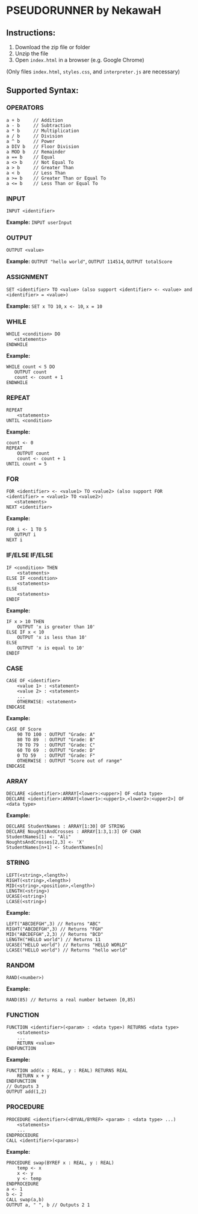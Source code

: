 <!DOCTYPE html>
<html lang="en">
<body>

<h1>PSEUDORUNNER by NekawaH</h1>

<h2>Instructions:</h2>
<ol>
    <li>Download the zip file or folder</li>
    <li>Unzip the file</li>
    <li>Open <code>index.html</code> in a browser (e.g. Google Chrome)</li>
</ol>

<p>(Only files <code>index.html</code>, <code>styles.css</code>, and <code>interpreter.js</code> are necessary)</p>

<h2>Supported Syntax:</h2>
<h3><strong>OPERATORS</strong></h3>
<pre><code>a + b     // Addition
a - b     // Subtraction
a * b     // Multiplication
a / b     // Division
a ^ b     // Power
a DIV b   // Floor Division
a MOD b   // Remainder
a == b    // Equal
a <> b    // Not Equal To
a > b     // Greater Than
a < b     // Less Than
a >= b    // Greater Than or Equal To
a <= b    // Less Than or Equal To</code></pre>

<h3><strong>INPUT</strong></h3>
<pre><code>INPUT &lt;identifier&gt;</code></pre>
<p><strong>Example:</strong> <code>INPUT userInput</code></p>

<h3><strong>OUTPUT</strong></h3>
<pre><code>OUTPUT &lt;value&gt;</code></pre>
<p><strong>Example:</strong> <code>OUTPUT "hello world"</code>, <code>OUTPUT 114514</code>, <code>OUTPUT totalScore</code></p>

<h3><strong>ASSIGNMENT</strong></h3>
<pre><code>SET &lt;identifier&gt; TO &lt;value&gt; &lpar;also support &lt;identifier&gt; &lt;- &lt;value&gt; and &lt;identifier&gt; = &lt;value&gt;&rpar;</code></pre>
<p><strong>Example:</strong> <code>SET x TO 10</code>, <code>x &lt;- 10</code>, <code>x = 10</code></p>

<h3><strong>WHILE</strong></h3>
<pre><code>WHILE &lt;condition&gt; DO
   &lt;statements&gt;
ENDWHILE</code></pre>
<p><strong>Example:</strong></p>
<pre><code>WHILE count < 5 DO
   OUTPUT count
   count &lt;- count + 1
ENDWHILE</code></pre>

<h3><strong>REPEAT</strong></h3>
<pre><code>REPEAT
    &lt;statements&gt;
UNTIL &lt;condition&gt;</code></pre>
<p><strong>Example:</strong></p>
<pre><code>count &lt;- 0
REPEAT
    OUTPUT count
    count &lt;- count + 1
UNTIL count = 5</code></pre>

<h3><strong>FOR</strong></h3>
<pre><code>FOR &lt;identifier&gt; &lt;- &lt;value1&gt; TO &lt;value2&gt; (also support FOR &lt;identifier&gt; = &lt;value1&gt; TO &lt;value2&gt;)
   &lt;statements&gt;
NEXT &lt;identifier&gt;</code></pre>
<p><strong>Example:</strong></p>
<pre><code>FOR i &lt;- 1 TO 5
   OUTPUT i
NEXT i</code></pre>

<h3><strong>IF/ELSE IF/ELSE</strong></h3>
<pre><code>IF &lt;condition&gt; THEN
    &lt;statements&gt;
ELSE IF &lt;condition&gt;
    &lt;statements&gt;
ELSE
    &lt;statements&gt;
ENDIF</code></pre>
<p><strong>Example:</strong></p>
<pre><code>IF x > 10 THEN
    OUTPUT 'x is greater than 10'
ELSE IF x < 10
    OUTPUT 'x is less than 10'
ELSE
    OUTPUT 'x is equal to 10'
ENDIF</code></pre>

<h3><strong>CASE</strong></h3>
<pre><code>CASE OF &lt;identifier&gt;
    &ltvalue 1&gt; : &lt;statement&gt;
    &ltvalue 2&gt; : &lt;statement&gt;
    ...
    OTHERWISE: &lt;statement&gt;
ENDCASE</code></pre>
<p><strong>Example:</strong></p>
<pre><code>CASE OF Score
    90 TO 100 : OUTPUT "Grade: A"
    80 TO 89  : OUTPUT "Grade: B"
    70 TO 79  : OUTPUT "Grade: C"
    60 TO 69  : OUTPUT "Grade: D"
    0 TO 59   : OUTPUT "Grade: F"
    OTHERWISE : OUTPUT "Score out of range"
ENDCASE</code></pre>

<h3><strong>ARRAY</strong></h3>
<pre><code>DECLARE &lt;identifier&gt;:ARRAY[&lt;lower&gt;:&lt;upper&gt;] OF &ltdata type&gt;
DECLARE &lt;identifier&gt;:ARRAY[&lt;lower1&gt;:&lt;upper1&gt;,&lt;lower2&gt;:&lt;upper2&gt;] OF &ltdata type&gt;
</code></pre>
<p><strong>Example:</strong></p>
<pre><code>DECLARE StudentNames : ARRAY[1:30] OF STRING
DECLARE NoughtsAndCrosses : ARRAY[1:3,1:3] OF CHAR
StudentNames[1] &lt;- "Ali"
NoughtsAndCrosses[2,3] &lt;- 'X'
StudentNames[n+1] &lt;- StudentNames[n]</code></pre>

<h3><strong>STRING</strong></h3>
<pre><code>LEFT&lpar;&lt;string&gt;,&lt;length&gt;&rpar;
RIGHT&lpar;&lt;string&gt;,&lt;length&gt;&rpar;
MID&lpar;&lt;string&gt;,&lt;position&gt;,&lt;length&gt;&rpar;
LENGTH&lpar;&lt;string&gt;&rpar;
UCASE&lpar;&lt;string&gt;&rpar;
LCASE&lpar;&lt;string&gt;&rpar;
</code></pre>
<p><strong>Example:</strong></p>
<pre><code>LEFT&lpar;&quot;ABCDEFGH&quot;,3&rpar; // Returns &quot;ABC&quot;
RIGHT&lpar;&quot;ABCDEFGH&quot;,3&rpar; // Returns &quot;FGH&quot;
MID&lpar;&quot;ABCDEFGH&quot;,2,3&rpar; // Returns &quot;BCD&quot;
LENGTH&lpar;"HELLO world"&rpar; // Returns 11
UCASE&lpar;"HELLO world"&rpar; // Returns &quot;HELLO WORLD&quot;
LCASE&lpar;"HELLO world"&rpar; // Returns &quot;hello world&quot;
</code></pre>

<h3><strong>RANDOM</strong></h3>
<pre><code>RAND&lpar;&lt;number&gt;&rpar;
</code></pre>
<p><strong>Example:</strong></p>
<pre><code>RAND&lpar;85&rpar; // Returns a real number between &#91;0,85&rpar;
</code></pre>

<h3><strong>FUNCTION</strong></h3>
<pre><code>FUNCTION &lt;identifier&gt;&lpar;&lt;param&gt; : &lt;data type&gt;&rpar; RETURNS &lt;data type&gt;
    &lt;statements&gt;
    ...
    RETURN &lt;value&gt;
ENDFUNCTION
</code></pre>
<p><strong>Example:</strong></p>
<pre><code>FUNCTION add&lpar;x : REAL, y : REAL&rpar; RETURNS REAL
    RETURN x + y
ENDFUNCTION
// Outputs 3
OUTPUT add&lpar;1,2&rpar;</code></pre>

<h3><strong>PROCEDURE</strong></h3>
<pre><code>PROCEDURE &lt;identifier&gt;&lpar;&lt;BYVAL/BYREF&gt; &lt;param&gt; : &lt;data type&gt; ...&rpar;
    &lt;statements&gt;
    ...
ENDPROCEDURE
CALL &lt;identifier&gt;&lpar;&lt;params&gt;&rpar;
</code></pre>
<p><strong>Example:</strong></p>
<pre><code>PROCEDURE swap&lpar;BYREF x : REAL, y : REAL&rpar;
    temp &lt;- x
    x &lt;- y
    y &lt;- temp
ENDPROCEDURE
a &lt;- 1
b &lt;- 2
CALL swap&lpar;a,b&rpar;
OUTPUT a, &quot; &quot;, b // Outputs 2 1</code></pre>

</body>
</html>
